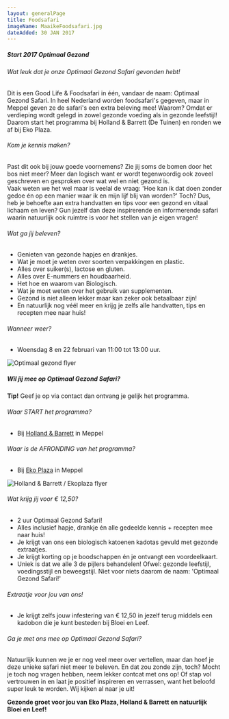 ```yaml
---
layout: generalPage
title: Foodsafari
imageName: MaaikeFoodsafari.jpg
dateAdded: 30 JAN 2017
---
```


##### Start 2017 Optimaal Gezond

###### Wat leuk dat je onze Optimaal Gezond Safari gevonden hebt!

Dit is een Good Life & Foodsafari in één, vandaar de naam: Optimaal Gezond Safari.
In heel Nederland worden foodsafari's gegeven, maar in Meppel geven ze de safari's een extra beleving mee! Waarom? Omdat er verdieping wordt gelegd in zowel gezonde voeding als in gezonde leefstijl! Daarom start het programma bij Holland & Barrett (De Tuinen) en ronden we af bij Eko Plaza.

###### Kom je kennis maken?

Past dit ook bij jouw goede voornemens? Zie jij soms de bomen door het bos niet meer? Meer dan logisch want er wordt tegenwoordig ook zoveel geschreven en gesproken over wat wel en niet gezond is.    
Vaak weten we het wel maar is veelal de vraag: 'Hoe kan ik dat doen zonder gedoe én op een manier waar ik en mijn lijf blij van worden?' Toch? Dus, heb je behoefte aan extra handvatten en tips voor een gezond en vitaal lichaam en leven? Gun jezelf dan deze inspirerende en informerende safari waarin natuurlijk ook ruimtre is voor het stellen van je eigen vragen!

###### Wat ga jij beleven?​
* Genieten van gezonde hapjes en drankjes.
* Wat je moet je weten over soorten verpakkingen en plastic.
* Alles over suiker(s), lactose en gluten.
* Alles over E-nummers en houdbaarheid.
* Het hoe en waarom van Biologisch.
* Wat je moet weten over het gebruik van supplementen.
* Gezond is niet alleen lekker maar kan zeker ook betaalbaar zijn!
* En natuurlijk nog véél meer en krijg je zelfs alle handvatten, tips en recepten mee naar huis!

###### Wanneer weer?
* Woensdag 8 en 22 februari van 11:00 tot 13:00 uur.

![Optimaal gezond flyer][flyer1]

##### Wil jij mee op Optimaal Gezond Safari?

​**Tip!** Geef je op via contact dan ontvang je gelijk het programma.

###### ​Waar START het programma?
* Bij [Holland & Barrett] in Meppel

###### Waar is de AFRONDING van het programma?
* Bij [Eko Plaza] in Meppel

![Holland & Barrett / Ekoplaza flyer][flyer2]

###### Wat krijg jij voor € 12,50?
* 2 uur Optimaal Gezond Safari!
* Alles inclusief hapje, drankje én alle gedeelde kennis + recepten mee naar huis!
* Je krijgt van ons een biologisch katoenen kadotas gevuld met gezonde extraatjes.  
* Je krijgt korting op je boodschappen én je ontvangt een voordeelkaart.
* Uniek is dat we alle 3 de pijlers behandelen! Ofwel: gezonde leefstijl, voedingsstijl en beweegstijl. Niet voor niets daarom de naam: 'Optimaal Gezond Safari!'

###### Extraatje voor jou van ons!
* Je krijgt zelfs jouw infestering van € 12,50 in jezelf terug middels een kadobon die je kunt besteden bij Bloei en Leef.


###### Ga je met ons mee op Optimaal Gezond Safari?
Natuurlijk kunnen we je er nog veel meer over vertellen, maar dan hoef je deze unieke safari niet meer te beleven. En dat zou zonde zijn, toch? Mocht je toch nog vragen hebben, neem lekker contcat met ons op! Of stap vol vertrouwen in en laat je positief inspireren en verrassen, want het beloofd super leuk te worden. Wij kijken al naar je uit!

**Gezonde groet voor jou van Eko Plaza, Holland & Barrett en natuurlijk Bloei en Leef!**

[Flyer1]: {{site.baseurl}}/img/generalPages/flyerOptimaalGezond.jpg
[Flyer2]: {{site.baseurl}}/img/generalPages/flyerHollandEnBarrett.jpg
[Holland & Barrett]: https://www.hollandandbarrett.nl/stores/storeLocator.jsp?gclid=CKf_nOf8-NACFVQ_Gwodp9AP4Q
[Eko Plaza]: https://www.ekoplaza.nl/vestigingen/meppel/
